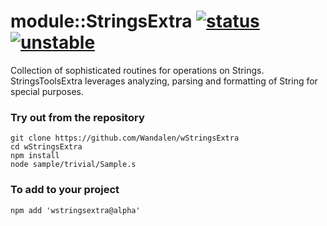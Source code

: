 
# module::StringsExtra [![status](https://github.com/Wandalen/wStringsExtra/actions/workflows/StandardPublish.yml/badge.svg)](https://github.com/Wandalen/wStringsExtra/actions/workflows/StandardPublish.yml) [![unstable](https://img.shields.io/badge/stability-unstable-yellow.svg)](https://github.com/emersion/stability-badges#unstable)

Collection of sophisticated routines for operations on Strings. StringsToolsExtra leverages analyzing, parsing and formatting of String for special purposes.


### Try out from the repository
```
git clone https://github.com/Wandalen/wStringsExtra
cd wStringsExtra
npm install
node sample/trivial/Sample.s
```

### To add to your project
```
npm add 'wstringsextra@alpha'
```
